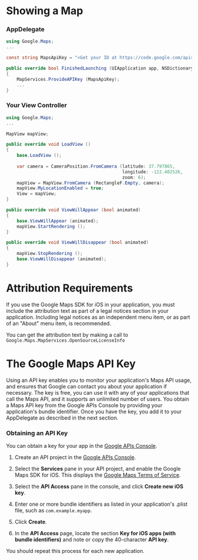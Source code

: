 Showing a Map
=============

### AppDelegate

```csharp
using Google.Maps;
...

const string MapsApiKey = "<Get your ID at https://code.google.com/apis/console/>";

public override bool FinishedLaunching (UIApplication app, NSDictionary options)
{
	MapServices.ProvideAPIKey (MapsApiKey);
	...
}
```

### Your View Controller

```csharp
using Google.Maps;
...

MapView mapView;

public override void LoadView ()
{
	base.LoadView ();
	
	var camera = CameraPosition.FromCamera (latitude: 37.797865, 
			                                longitude: -122.402526, 
			                                zoom: 6);
	mapView = MapView.FromCamera (RectangleF.Empty, camera);
	mapView.MyLocationEnabled = true;
	View = mapView;
}

public override void ViewWillAppear (bool animated)
{
	base.ViewWillAppear (animated);
	mapView.StartRendering ();
}

public override void ViewWillDisappear (bool animated)
{	
	mapView.StopRendering ();
	base.ViewWillDisappear (animated);
}
```

Attribution Requirements
========================

If you use the Google Maps SDK for iOS in your application, you must include the attribution text as part of a legal notices section in your application. Including legal notices as an independent menu item, or as part of an "About" menu item, is recommended.

You can get the attribution text by making a call to `Google.Maps.MapServices.OpenSourceLicenseInfo`
 
The Google Maps API Key
=======================

Using an API key enables you to monitor your application's Maps API usage, and ensures that Google can contact you about your application if necessary. The key is free, you can use it with any of your applications that call the Maps API, and it supports an unlimited number of users. You obtain a Maps API key from the Google APIs Console by providing your application's bundle identifier. Once you have the key, you add it to your AppDelegate as described in the next section.

### Obtaining an API Key

You can obtain a key for your app in the [Google APIs Console](https://code.google.com/apis/console/).

1. Create an API project in the [Google APIs Console](https://code.google.com/apis/console/).

2. Select the **Services** pane in your API project, and enable the Google Maps SDK for iOS. This displays the [Google Maps Terms of Service](https://developers.google.com/maps/terms?hl=es).

3. Select the **API Access** pane in the console, and click **Create new iOS key**.

4. Enter one or more bundle identifiers as listed in your application's .plist file, such as `com.example.myapp`.

5. Click **Create**.

6. In the **API Access** page, locate the section **Key for iOS apps (with bundle identifiers)** and note or copy the 40-character **API key**.

You should repeat this process for each new application.